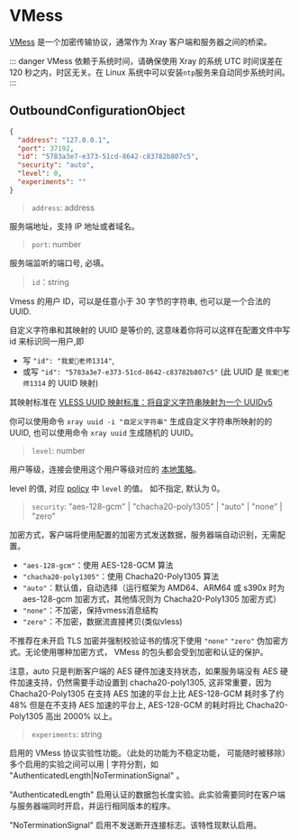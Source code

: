 # VMess

[VMess](../../development/protocols/vmess.md) 是一个加密传输协议，通常作为 Xray
客户端和服务器之间的桥梁。

::: danger VMess 依赖于系统时间，请确保使用 Xray 的系统 UTC 时间误差在 120
秒之内，时区无关。在 Linux 系统中可以安装`ntp`服务来自动同步系统时间。 :::

## OutboundConfigurationObject

```json
{
  "address": "127.0.0.1",
  "port": 37192,
  "id": "5783a3e7-e373-51cd-8642-c83782b807c5",
  "security": "auto",
  "level": 0,
  "experiments": ""
}
```

> `address`: address

服务端地址，支持 IP 地址或者域名。

> `port`: number

服务端监听的端口号, 必填。

> `id`：string

Vmess 的用户 ID，可以是任意小于 30 字节的字符串, 也可以是一个合法的 UUID.

自定义字符串和其映射的 UUID 是等价的, 这意味着你将可以这样在配置文件中写 id
来标识同一用户,即

- 写 `"id": "我爱🍉老师1314"`,
- 或写 `"id": "5783a3e7-e373-51cd-8642-c83782b807c5"` (此 UUID 是
  `我爱🍉老师1314` 的 UUID 映射)

其映射标准在
[VLESS UUID 映射标准：将自定义字符串映射为一个 UUIDv5](https://github.com/XTLS/Xray-core/issues/158)

你可以使用命令 `xray uuid -i "自定义字符串"` 生成自定义字符串所映射的的 UUID,
也可以使用命令 `xray uuid` 生成随机的 UUID。

> `level`: number

用户等级，连接会使用这个用户等级对应的
[本地策略](../policy.md#levelpolicyobject)。

level 的值, 对应 [policy](../policy.md#policyobject) 中 `level` 的值。 如不指定,
默认为 0。

> `security`: "aes-128-gcm" | "chacha20-poly1305" | "auto" | "none" | "zero"

加密方式，客户端将使用配置的加密方式发送数据，服务器端自动识别，无需配置。

- `"aes-128-gcm"`：使用 AES-128-GCM 算法
- `"chacha20-poly1305"`：使用 Chacha20-Poly1305 算法
- `"auto"`：默认值，自动选择（运行框架为 AMD64、ARM64 或 s390x 时为 aes-128-gcm
  加密方式，其他情况则为 Chacha20-Poly1305 加密方式）
- `"none"`：不加密，保持vmess消息结构
- `"zero"`：不加密，数据流直接拷贝(类似vless)

不推荐在未开启 TLS 加密并强制校验证书的情况下使用 `"none"` `"zero"`
伪加密方式。无论使用哪种加密方式， VMess 的包头都会受到加密和认证的保护。

注意，auto 只是判断客户端的 AES 硬件加速支持状态，如果服务端没有 AES
硬件加速支持，仍然需要手动设置到 chacha20-poly1305, 这非常重要，因为
Chacha20-Poly1305 在支持 AES 加速的平台上比 AES-128-GCM 耗时多了约 48%
但是在不支持 AES 加速的平台上, AES-128-GCM 的耗时将比 Chacha20-Poly1305 高出
2000% 以上。

> `experiments`: string

启用的 VMess 协议实验性功能。（此处的功能为不稳定功能，
可能随时被移除）多个启用的实验之间可以用 | 字符分割，如
"AuthenticatedLength|NoTerminationSignal" 。

"AuthenticatedLength"
启用认证的数据包长度实验。此实验需要同时在客户端与服务器端同时开启，并运行相同版本的程序。

"NoTerminationSignal" 启用不发送断开连接标志。该特性现默认启用。

